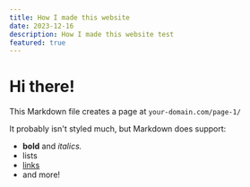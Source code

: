 ```yaml
---
title: How I made this website
date: 2023-12-16
description: How I made this website test
featured: true
---
```


# Hi there!

This Markdown file creates a page at `your-domain.com/page-1/`

It probably isn't styled much, but Markdown does support:

- **bold** and _italics._
- lists
- [links](https://astro.build)
- and more!

